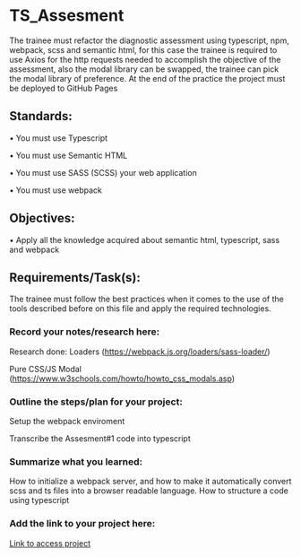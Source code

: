 # TS_Assesment

The trainee must refactor the diagnostic assessment using typescript, npm, webpack, scss and semantic html, for this case the trainee is required to use Axios for the http requests needed to accomplish the objective of the assessment, also the modal library can be swapped, the trainee can pick the modal library of preference.  At the end of the practice the project must be deployed to GitHub Pages

## Standards:
  •	You must use Typescript
  
  •	You must use Semantic HTML
  
  •	You must use SASS (SCSS) your web application
  
  •	You must use webpack

## Objectives:
  •	Apply all the knowledge acquired about semantic html, typescript, sass and webpack
  
## Requirements/Task(s):

The trainee must follow the best practices when it comes to the use of the tools described before on this file and apply the required technologies.

### Record your notes/research here:

Research done:
Loaders (https://webpack.js.org/loaders/sass-loader/)

Pure CSS/JS Modal (https://www.w3schools.com/howto/howto_css_modals.asp)

### Outline the steps/plan for your project:

Setup the webpack enviroment

Transcribe the Assesment#1 code into typescript

### Summarize what you learned:

How to initialize a webpack server, and how to make it automatically convert scss and ts files into a browser readable language.
How to structure a code using typescript

### Add the link to your project here:
[Link to access project](https://olivadjohnatos.github.io/TS_Assesment/dist/)
